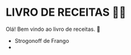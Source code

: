# LIVRO DE RECEITAS :man_cook:

Olá! Bem vindo ao livro de receitas. :cookie:

- Strogonoff de Frango
- 
